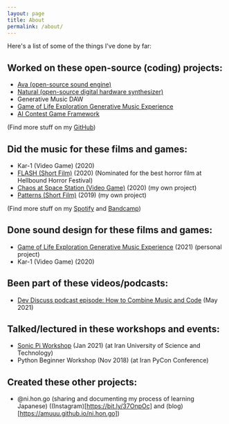 ```yaml
---
layout: page
title: About
permalink: /about/
---
```


Here's a list of some of the things I've done by far:

## Worked on these open-source (coding) projects:
- [Ava (open-source sound engine)](https://github.com/funktional-stdo/ava/)
- [Natural (open-source digital hardware synthesizer)]()
- Generative Music DAW
- [Game of Life Exploration Generative Music Experience](https://github.com/amuuu/game-of-life-generative-music)
- [AI Contest Game Framework](https://github.com/Chillin-Examples/SearchAndDefuse)

(Find more stuff on my [GitHub](https://github.com/amuuu))

## Did the music for these films and games:
- Kar-1 (Video Game) (2020)
- [FLASH (Short Film)](https://open.spotify.com/track/3pngtvPzXgUM9qpCF4fb4o?si=53a608a8d32743ce) (2020) (Nominated for the best horror film at Hellbound Horror Festival)
- [Chaos at Space Station (Video Game)](https://open.spotify.com/track/40Ae7Iz5G6OI7Sptt3rpGT?si=a9t_GrB0QOWJJZ4lLIkr2Q) (2020) (my own project)
- [Patterns (Short Film)](https://open.spotify.com/track/2unpeRtRLdgo9Guw6JfUBi?si=etzMsksASJKHa6U8RIFpMg) (2019) (my own project)

(Find more stuff on my [Spotify](https://spoti.fi/2kNt827) and [Bandcamp](https://amuuu.bandcamp.com))

## Done sound design for these films and games:
- [Game of Life Exploration Generative Music Experience](https://github.com/amuuu/game-of-life-generative-music) (2021) (personal project)
- Kar-1 (Video Game) (2020)

## Been part of these videos/podcasts:
- [Dev Discuss podcast episode: How to Combine Music and Code](https://dev.to/devdiscuss/s4-e4-how-to-combine-music-and-code) (May 2021)

## Talked/lectured in these workshops and events:
- [Sonic Pi Workshop](https://github.com/amuuu/sonic-pi-workshop-iust) (Jan 2021) (at Iran University of Science and Technology)
- Python Beginner Workshop (Nov 2018) (at Iran PyCon Conference)

## Created these other projects:
- @ni.hon.go (sharing and documenting my process of learning Japanese) ((Instagram)[https://bit.ly/37OnpOc] and (blog)[https://amuuu.github.io/ni.hon.go])
